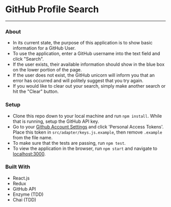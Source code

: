 # GitHub Profile Search
___

### About
* In its current state, the purpose of this application is to show basic
information for a GitHub User.
* To use the application, enter a GitHub username into the text field and click
"Search".
* If the user exists, their available information should show in the blue box on
the lower portion of the page.
* If the user does not exist, the GitHub unicorn will inform you that an error has
occurred and will politely suggest that you try again.
* If you would like to clear out your search, simply make another search or hit
the "Clear" button.

### Setup
* Clone this repo down to your local machine and run `npm install`. While that is
running, setup the GitHub API key.
* Go to your [Github Account Settings](https://github.com/settings/tokens) and
click 'Personal Access Tokens'. Place this token in
`src/adapter/keys.js.example`, then remove `.example` from the file name.
* To make sure that the tests are passing, run `npm test`.
* To view the application in the browser, run `npm start` and navigate to
[localhost:3000](http://localhost:3000).

### Built With
* React.js
* Redux
* GitHub API
* Enzyme (TDD)
* Chai (TDD)
